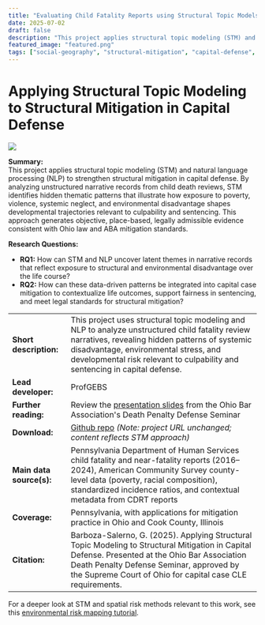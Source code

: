 ```yaml
---
title: "Evaluating Child Fatality Reports using Structural Topic Models"
date: 2025-07-02
draft: false
description: "This project applies structural topic modeling (STM) and natural language processing (NLP) to strengthen structural mitigation in capital defense. By analyzing unstructured narrative records from child death reviews, STM identifies hidden thematic patterns that illustrate how exposure to poverty, violence, systemic neglect, and environmental disadvantage shapes developmental trajectories relevant to culpability and sentencing. This approach generates objective, place-based, legally admissible evidence consistent with Ohio law and ABA mitigation standards."
featured_image: "featured.png"
tags: ["social-geography", "structural-mitigation", "capital-defense", "spatial-analysis", "forensic-geography", "environmental-justice", "law"]
---
```

# Applying Structural Topic Modeling to Structural Mitigation in Capital Defense

![](/featured.png)

**Summary:**  
This project applies structural topic modeling (STM) and natural language processing (NLP) to strengthen structural mitigation in capital defense. By analyzing unstructured narrative records from child death reviews, STM identifies hidden thematic patterns that illustrate how exposure to poverty, violence, systemic neglect, and environmental disadvantage shapes developmental trajectories relevant to culpability and sentencing. This approach generates objective, place-based, legally admissible evidence consistent with Ohio law and ABA mitigation standards.

**Research Questions:**  
- **RQ1:** How can STM and NLP uncover latent themes in narrative records that reflect exposure to structural and environmental disadvantage over the life course?  
- **RQ2:** How can these data-driven patterns be integrated into capital case mitigation to contextualize life outcomes, support fairness in sentencing, and meet legal standards for structural mitigation?  

|                          |                                                                                                                                                                                                                                                                                           |
|--------------------------|---------------------------------------------------------------------------------------------------------------------------------------------------------------------------------------------------------------------------------------------------------------------------------------------|
| **Short description:**   | This project uses structural topic modeling and NLP to analyze unstructured child fatality review narratives, revealing hidden patterns of systemic disadvantage, environmental stress, and developmental risk relevant to culpability and sentencing in capital defense.                           |
| **Lead developer:**      | ProfGEBS                                                                                                                                                                                                                                                                                    |
| **Further reading:**     | Review the [presentation slides](/files/topicmods.pdf) from the Ohio Bar Association's Death Penalty Defense Seminar                                                                                                                                                                              |
| **Download:**            | [<i class="fab fa-github"></i> Github repo](https://github.com/issues-osu/social-geography-mitigation) *(Note: project URL unchanged; content reflects STM approach)*                                                                                                                         |
| **Main data source(s):** | Pennsylvania Department of Human Services child fatality and near-fatality reports (2016–2024), American Community Survey county-level data (poverty, racial composition), standardized incidence ratios, and contextual metadata from CDRT reports                                                                                                                      |
| **Coverage:**            | Pennsylvania, with applications for mitigation practice in Ohio and Cook County, Illinois                                                                                                                                                                                                                                           |
| **Citation:**            | Barboza-Salerno, G. (2025). Applying Structural Topic Modeling to Structural Mitigation in Capital Defense. Presented at the Ohio Bar Association Death Penalty Defense Seminar, approved by the Supreme Court of Ohio for capital case CLE requirements.                                |

For a deeper look at STM and spatial risk methods relevant to this work, see this [environmental risk mapping tutorial](/lab/markdown/spatialrisk.html).
